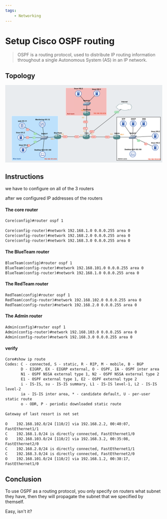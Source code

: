 ```yaml
---
tags:
    - Networking
---
```

# Setup Cisco OSPF routing

> OSPF is a routing protocol, used to distribute IP routing information throughout a single Autonomous System (AS) in an IP network.

## Topology

![topology](../img/GNS3-topology.png)

## Instructions
we have to configure on all of the 3 routers

after we configured IP addresses of the routers

#### The core router 

```
Core(config)#router ospf 1

Core(config-router)#network 192.168.1.0 0.0.0.255 area 0
Core(config-router)#network 192.168.2.0 0.0.0.255 area 0
Core(config-router)#network 192.168.3.0 0.0.0.255 area 0
``` 

#### The BlueTeam router

```
BlueTeam(config)#router ospf 1
BlueTeam(config-router)#network 192.168.101.0 0.0.0.255 area 0   
BlueTeam(config-router)#network 192.168.1.0 0.0.0.255 area 0
```

#### The RedTeam router

```
RedTeam(config)#router ospf 1
RedTeam(config-router)#network 192.168.102.0 0.0.0.255 area 0
RedTeam(config-router)#network 192.168.2.0 0.0.0.255 area 0
```

#### The Admin router
```
Admin(config)#router ospf 1
Admin(config-router)#network 192.168.103.0 0.0.0.255 area 0
Admin(config-router)#network 192.168.3.0 0.0.0.255 area 0
```

#### verify 
```
Core#show ip route
Codes: C - connected, S - static, R - RIP, M - mobile, B - BGP
       D - EIGRP, EX - EIGRP external, O - OSPF, IA - OSPF inter area 
       N1 - OSPF NSSA external type 1, N2 - OSPF NSSA external type 2
       E1 - OSPF external type 1, E2 - OSPF external type 2
       i - IS-IS, su - IS-IS summary, L1 - IS-IS level-1, L2 - IS-IS level-2
       ia - IS-IS inter area, * - candidate default, U - per-user static route
       o - ODR, P - periodic downloaded static route

Gateway of last resort is not set

O    192.168.102.0/24 [110/2] via 192.168.2.2, 00:40:07, FastEthernet1/1
C    192.168.1.0/24 is directly connected, FastEthernet1/0
O    192.168.103.0/24 [110/2] via 192.168.3.2, 00:35:08, FastEthernet2/0
C    192.168.2.0/24 is directly connected, FastEthernet1/1
C    192.168.3.0/24 is directly connected, FastEthernet2/0
O    192.168.101.0/24 [110/2] via 192.168.1.2, 00:38:17, FastEthernet1/0
```

## Conclusion

To use OSPF as a routing protocol, you only specify on routers what subnet they have, then they will propagate the subnet that we specified by themself.

Easy, isn't it? 
